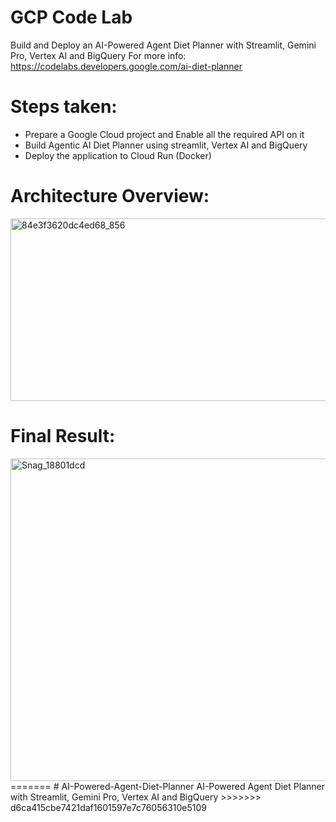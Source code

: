 
# GCP Code Lab
Build and Deploy an AI-Powered Agent Diet Planner with Streamlit, Gemini Pro, Vertex AI and BigQuery
For more info: https://codelabs.developers.google.com/ai-diet-planner

# Steps taken:
- Prepare a Google Cloud project and Enable all the required API on it
- Build Agentic AI Diet Planner using streamlit, Vertex AI and BigQuery
- Deploy the application to Cloud Run (Docker)

# Architecture Overview:
<img width="628" height="292" alt="84e3f3620dc4ed68_856" src="https://github.com/user-attachments/assets/330f57d2-f1ed-45d2-8950-20a532736ff6" />


# Final Result:
<img width="960" height="516" alt="Snag_18801dcd" src="https://github.com/user-attachments/assets/0abe5c3b-71cd-427a-93e5-677e3874fabd" />
=======
# AI-Powered-Agent-Diet-Planner
AI-Powered Agent Diet Planner with Streamlit, Gemini Pro, Vertex AI and BigQuery
>>>>>>> d6ca415cbe7421daf1601597e7c76056310e5109
